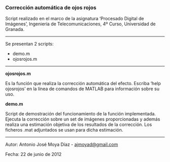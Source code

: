 ### Corrección automática de ojos rojos



Script realizado en el marco de la asignatura ‘Procesado Digital de Imágenes’, Ingeniería de Telecomunicaciones, 4º Curso, Universidad de Granada.

---

Se presentan 2 scripts:
* demo.m
* ojosrojos.m

***

**ojosrojos.m**

Es la función que realiza la corrección automática del efecto. Escriba ‘help ojosrojos’ en la línea de comandos de MATLAB para información sobre su uso.

**demo.m**

Script de demostración del funcionamiento de la función implementada. Ejecuta la corrección sobre un set de imágenes proporcionadas y además realiza una estimación objetiva de los resultados de la corrección. Los ficheros .mat adjuntados se usan para dicha estimación.

___


Autor: Antonio José Moya Díaz - ajmoyad@gmail.com

Fecha: 22 de junio de 2012